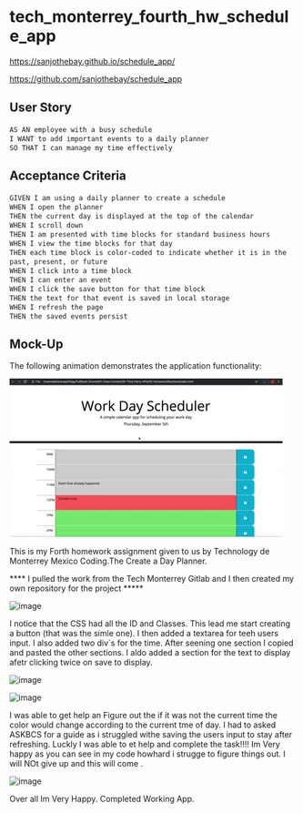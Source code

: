 # tech_monterrey_fourth_hw_schedule_app

https://sanjothebay.github.io/schedule_app/

https://github.com/sanjothebay/schedule_app



## User Story

```
AS AN employee with a busy schedule
I WANT to add important events to a daily planner
SO THAT I can manage my time effectively
```


## Acceptance Criteria

```
GIVEN I am using a daily planner to create a schedule
WHEN I open the planner
THEN the current day is displayed at the top of the calendar
WHEN I scroll down
THEN I am presented with time blocks for standard business hours
WHEN I view the time blocks for that day
THEN each time block is color-coded to indicate whether it is in the past, present, or future
WHEN I click into a time block
THEN I can enter an event
WHEN I click the save button for that time block
THEN the text for that event is saved in local storage
WHEN I refresh the page
THEN the saved events persist
```


## Mock-Up

The following animation demonstrates the application functionality:

![day planner demo](./Assets/05-third-party-apis-homework-demo.gif)

This is my Forth homework assignment given to us by Technology de Monterrey Mexico Coding.The Create a Day Planner.

**** I pulled the work from the Tech Monterrey Gitlab and I then created my own repository for the project  *****

![image](https://user-images.githubusercontent.com/67298961/97792028-93008680-1b9e-11eb-9312-0e6c1c084cfa.png)

I notice that the CSS had all the ID and Classes. This lead me start creating a button (that was the simle one).
I then added a textarea for teeh users input. I also added two div`s for the time. After seening one section I copied and pasted the 
other sections. I aldo added a section for the text to display afetr clicking twice on save to display.

![image](https://user-images.githubusercontent.com/67298961/97792036-a875b080-1b9e-11eb-8aeb-b95762bd532f.png)


![image](https://user-images.githubusercontent.com/67298961/97792048-c04d3480-1b9e-11eb-9074-628600063b70.png)


I was able to get help an Figure out the if it was not the current time the color would change according to the current tme of day.
I had to asked ASKBCS for a guide as i struggled withe saving the users input to stay after refreshing. Luckly I was able to et help and complete the task!!!!
Im Very happy as you can see in my code howhard i strugge to figure things out. I will NOt give up and this will come .


![image](https://user-images.githubusercontent.com/67298961/97792061-d8bd4f00-1b9e-11eb-8f6e-ac51c0aefa52.png)

Over all Im Very Happy. 
Completed Working App. 
